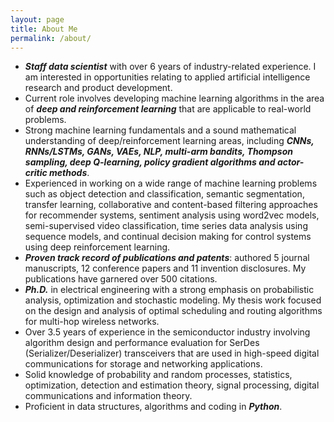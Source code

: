 ```yaml
---
layout: page
title: About Me
permalink: /about/
---
```

- ***Staff data scientist*** with over 6 years of industry-related experience. I am interested in opportunities relating to applied artificial intelligence research and product development.
- Current role involves developing machine learning algorithms in the area of ***deep and reinforcement learning*** that are applicable to real-world problems.
- Strong machine learning fundamentals and a sound mathematical understanding of deep/reinforcement learning areas, including ***CNNs, RNNs/LSTMs, GANs, VAEs, NLP, multi-arm bandits, Thompson sampling, deep Q-learning, policy gradient algorithms and actor-critic methods***.
- Experienced in working on a wide range of machine learning problems such as object detection and classification, semantic segmentation, transfer learning, collaborative and content-based filtering approaches for recommender systems, sentiment analysis using word2vec models, semi-supervised video classification, time series data analysis using sequence models, and continual decision making for control systems using deep reinforcement learning.
- ***Proven track record of publications and patents***: authored 5 journal manuscripts, 12 conference papers and 11 invention disclosures. My publications have garnered over 500 citations.
- ***Ph.D.*** in electrical engineering with a strong emphasis on probabilistic analysis, optimization and stochastic modeling. My thesis work focused on the design and analysis of optimal scheduling and routing algorithms for multi-hop wireless networks.
- Over 3.5 years of experience in the semiconductor industry involving algorithm design and performance evaluation for SerDes (Serializer/Deserializer) transceivers that are used in high-speed digital communications for storage and networking applications.
- Solid knowledge of probability and random processes, statistics, optimization, detection and estimation theory, signal processing, digital communications and information theory.
- Proficient in data structures, algorithms and coding in ***Python***.
